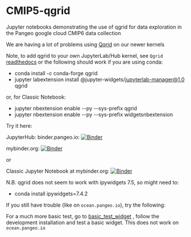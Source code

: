 # CMIP5-qgrid
Jupyter notebooks demonstrating the use of qgrid for data exploration in the Pangeo google cloud CMIP6 data collection

We are having a lot of problems using [Qqrid](https://github.com/quantopian/qgrid) on our newer kernels

Note, to add qgrid to your own JupyterLab/Hub kernel, see `Qgrid` [readthedocs](https://qgrid.readthedocs.io/en/latest/) or
the following should work if you are using conda:
- conda install -c conda-forge qgrid
- jupyter labextension install @jupyter-widgets/jupyterlab-manager@1.0 qgrid

or, for Classic Notebook:
- jupyter nbextension enable --py --sys-prefix qgrid
- jupyter nbextension enable --py --sys-prefix widgetsnbextension

Try it here:

JupyterHub:
binder.pangeo.io: [![Binder](https://binder.pangeo.io/badge_logo.svg)](https://binder.pangeo.io/v2/gh/naomi-henderson/CMIP6-qgrid/master)

mybinder.org:     [![Binder](https://mybinder.org/badge_logo.svg)](https://mybinder.org/v2/gh/naomi-henderson/CMIP6-qgrid/master?urlpath=lab)

or

Classic Jupyter Notebook at mybinder.org:
[![Binder](https://mybinder.org/badge_logo.svg)](https://mybinder.org/v2/gh/naomi-henderson/CMIP6-qgrid/master)

N.B. qgrid does not seem to work with ipywidgets 7.5, so might need to:
- conda install ipywidgets=7.4.2

If you still have trouble (like on `ocean.pangeo.io`), try the following:

For a much more basic test, go to [basic_test_widget](https://github.com/AaronWatters/basic_test_widget) , follow the development installation and test a basic widget.  This does not work on `ocean.pangeo.io`
